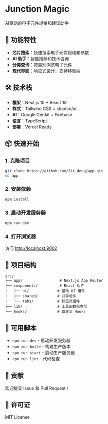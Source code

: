 # Junction Magic

AI驱动的电子元件规格和建议助手

## 🚀 功能特性

- **芯片搜索**：快速搜索电子元件规格和参数
- **AI 助手**：智能推荐和技术咨询
- **分类查询**：按类别浏览电子元件
- **现代界面**：响应式设计，支持移动端

## 🛠️ 技术栈

- **框架**：Next.js 15 + React 18
- **样式**：Tailwind CSS + shadcn/ui
- **AI**：Google Genkit + Firebase
- **语言**：TypeScript
- **部署**：Vercel Ready

## 📦 快速开始

### 1. 克隆项目
```bash
git clone https://github.com/Jit-dong/app.git
cd app
```

### 2. 安装依赖
```bash
npm install
```

### 3. 启动开发服务器
```bash
npm run dev
```

### 4. 打开浏览器
访问 [http://localhost:9002](http://localhost:9002)

## 📁 项目结构

```
src/
├── app/                 # Next.js App Router
├── components/          # React 组件
│   ├── ui/             # 基础 UI 组件
│   ├── shared/         # 共享组件
│   └── tabs/           # 标签页组件
├── lib/                # 工具函数和类型
└── hooks/              # 自定义 Hooks
```

## 🔧 可用脚本

- `npm run dev` - 启动开发服务器
- `npm run build` - 构建生产版本
- `npm run start` - 启动生产服务器
- `npm run lint` - 代码检查

## 🌟 贡献

欢迎提交 Issue 和 Pull Request！

## 📄 许可证

MIT License
